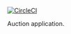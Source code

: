 [![CircleCI](https://circleci.com/gh/3auris/auction/tree/master.svg?style=svg)](https://circleci.com/gh/3auris/auction/tree/master)

Auction application.

